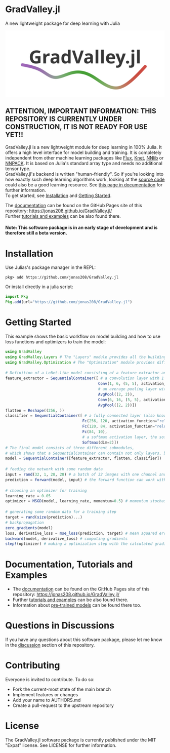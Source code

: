 # GradValley.jl
A new lightweight package for deep learning with Julia

![My Image](logo.png)

## ATTENTION, IMPORTANT INFORMATION: THIS REPOSITORY IS CURRENTLY UNDER CONSTRUCTION, IT IS NOT READY FOR USE YET!!

GradValley.jl is a new lightweight module for deep learning in 100% Julia. It offers a high level interface for model building and training. It is completely independent from other machine learning packages like [Flux](https://github.com/FluxML/Flux.jl), [Knet](https://github.com/denizyuret/Knet.jl), [NNlib](https://github.com/FluxML/NNlib.jl) or [NNPACK](https://github.com/Maratyszcza/NNPACK). It is based on Julia's standard array type and needs no additional tensor type. <br>
GradValley.jl's backend is written "human-friendly". So if you're looking into how exactly such deep learning algorithms work, looking at the [source code](https://github.com/jonas208/GradValley.jl/tree/main/src) could also be a good learning resource. See [this page in documentation](https://jonas208.github.io/GradValley.jl/learning/) for further information. <br>
To get started, see [Installation](https://github.com/jonas208/GradValley.jl/blob/main/README.md#installation) and [Getting Started](https://github.com/jonas208/GradValley.jl/blob/main/README.md#getting-started).

The [documentation](https://jonas208.github.io/GradValley.jl/) can be found on the GitHub Pages site of this repository: https://jonas208.github.io/GradValley.jl/ <br>
Further [tutorials and examples](https://jonas208.github.io/GradValley.jl/tutorials_and_examples/) can be also found there.

#### Note: This software package is in an early stage of development and is therefore still a beta version.

# Installation
Use Julias's package manager in the REPL:
```
pkg> add https://github.com/jonas208/GradValley.jl
```
Or install directly in a julia script:
```julia
import Pkg
Pkg.add(url="https://github.com/jonas208/GradValley.jl")
```

# Getting Started
This example shows the basic workflow on model building and how to use loss functions and optimizers to train the model:
```julia
using GradValley
using GradValley.Layers # The "Layers" module provides all the building blocks for creating a model.
using GradValley.Optimization # The "Optimization" module provides different loss functions and optimizers.

# Definition of a LeNet-like model consisting of a feature extractor and a classifier
feature_extractor = SequentialContainer([ # a convolution layer with 1 in channel, 6 out channels, a 5*5 kernel and a relu activation
                                         Conv(1, 6, (5, 5), activation_function="relu"),
                                         # an average pooling layer with a 2*2 filter (when not specified, stride is automatically set to kernel size)
                                         AvgPool((2, 2)),
                                         Conv(6, 16, (5, 5), activation_function="relu"),
                                         AvgPool((2, 2))])
flatten = Reshape((256, ))
classifier = SequentialContainer([ # a fully connected layer (also known as dense or linear) with 256 in features, 120 out features and a relu activation
                                  Fc(256, 120, activation_function="relu"),
                                  Fc(120, 84, activation_function="relu"),
                                  Fc(84, 10),
                                  # a softmax activation layer, the softmax will be calculated along the second dimension (the features dimension)
                                  Softmax(dim=2)])
# The final model consists of three different submodules, 
# which shows that a SequentialContainer can contain not only layers, but also other SequentialContainers
model = SequentialContainer([feature_extractor, flatten, classifier])
                                  
# feeding the network with some random data
input = rand(32, 1, 28, 28) # a batch of 32 images with one channel and a size of 28*28 pixels
prediction = forward(model, input) # the forward function can work with a layer or a SequentialContainer

# choosing an optimizer for training
learning_rate = 0.05
optimizer = MSGD(model, learning_rate, momentum=0.5) # momentum stochastic gradient decent with a momentum of 0.5

# generating some random data for a training step
target = rand(size(prediction)...)
# backpropagation
zero_gradients(model)
loss, derivative_loss = mse_loss(prediction, target) # mean squared error
backward(model, derivative_loss) # computing gradients
step!(optimizer) # making a optimization step with the calculated gradients and the optimizer
```

# Documentation, Tutorials and Examples
- The [documentation](https://jonas208.github.io/GradValley.jl/) can be found on the GitHub Pages site of this repository: https://jonas208.github.io/GradValley.jl/ <br>
- Further [tutorials and examples](https://jonas208.github.io/GradValley.jl/tutorials_and_examples/) can be also found there.
- Information about [pre-trained models](https://jonas208.github.io/GradValley.jl/(pre-trained)_models/) can be found there too.

# Questions in Discussions
If you have any questions about this software package, please let me know in the [discussion](https://github.com/jonas208/GradValley.jl/discussions) section of this repository.

# Contributing
Everyone is invited to contribute. To do so:

- Fork the current-most state of the main branch
- Implement features or changes
- Add your name to AUTHORS.md
- Create a pull-request to the upstream repository

# License
The GradValley.jl software package is currently published under the MIT "Expat" license. See LICENSE for further information.
